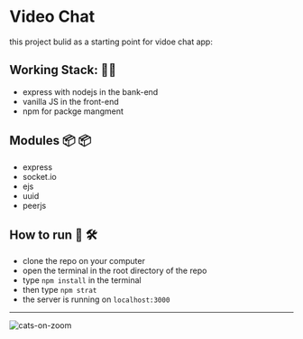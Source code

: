 # Video Chat

this project bulid as a starting point for vidoe chat app:

## Working Stack: :technologist:

- express with nodejs in the bank-end
- vanilla JS in the front-end
- npm for packge mangment

## Modules :package: :package:

- express
- socket.io
- ejs
- uuid
- peerjs

## How to run :thinking: :hammer_and_wrench:

- clone the repo on your computer
- open the terminal in the root directory of the repo
- type `npm install` in the terminal
- then type `npm strat`
- the server is running on `localhost:3000`

---

![cats-on-zoom](https://media.giphy.com/media/VdbCyYkA2ewswzrlzI/giphy.gif)
